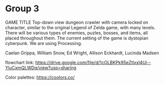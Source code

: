 # Group 3
GAME TITLE
Top-down view dungeon crawler with camera locked on character, similar to the original Legend of Zelda game, with many levels. There will be various types of enemies, puzles, bosses, and items, all placed throughout them. The current setting of the game is dystopian cyberpunk.
We are using Processing.

Caelan Grippa, 
William Snow,
Ed Wright,
Allison Eckhardt,
Lucinda Madsen

flowchart link: https://drive.google.com/file/d/1cOLBKPk95eZtlxxl4Ui--YluCxmQLWDq/view?usp=sharing

Color palettes: https://coolors.co/

